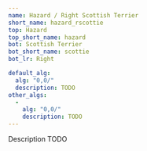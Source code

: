 ```yaml
---
name: Hazard / Right Scottish Terrier
short_name: hazard_rscottie
top: Hazard
top_short_name: hazard
bot: Scottish Terrier
bot_short_name: scottie
bot_lr: Right

default_alg:
  alg: "0,0/"
  description: TODO
other_algs:
  -
    alg: "0,0/"
    description: TODO
---
```


Description TODO


